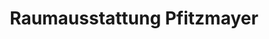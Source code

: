 ---
title: "Raumausstattung Pfitzmayer"
url: /thannhausen/raumausstattung-pfitzmayer-edmund-zimmermann-strasse/
shop: Möbel
---